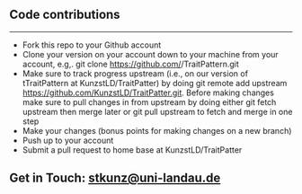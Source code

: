 ## Code contributions
---

- Fork this repo to your Github account
- Clone your version on your account down to your machine from your account, 
  e.g,. git clone https://github.com/<yourgithubusername>/TraitPattern.git
- Make sure to track progress upstream (i.e., on our version of tTraitPattern at KunzstLD/TraitPatter) by doing 
  git remote add upstream https://github.com/KunzstLD/TraitPatter.git. 
  Before making changes make sure to pull changes in from upstream by doing either git fetch upstream 
  then merge later or git pull upstream to fetch and merge in one step
- Make your changes (bonus points for making changes on a new branch)
- Push up to your account
- Submit a pull request to home base at KunzstLD/TraitPatter

## Get in Touch: stkunz@uni-landau.de